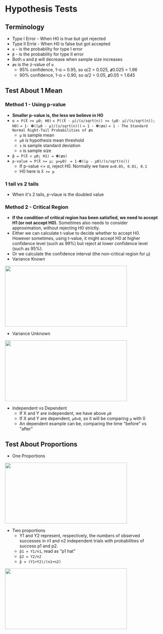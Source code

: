 # Hypothesis Tests


## Terminology
* Type I Error - When H0 is true but got rejected
* Type II Errle - When H0 is false but got accepted
* `α` - is the probability for type I error
* `β` - is the probability for type II error
* Both `α` and `β` will decrease when sample size increases
* `𝒛α` is the z-value of `α`
  * 95% confidence, 1-α = 0.95, so α/2 = 0.025, 𝒛0.025 = 1.96
  * 90% confidence, 1-α = 0.90, so α/2 = 0.05, 𝒛0.05 = 1.645

  
## Test About 1 Mean
### Method 1 - Using p-value
* <b>Smaller p-value is, the less we believe in H0</b>
* `α = P(X̄ >= μ0; H0)`
      `= P((X̄ - μ)/(s/sqrt(n)) >= (μ0- μ)/(s/sqrt(n)); H0)`
      `= 1- 𝚽((μ0 - μ)/(s/sqrt(n)))`
      `= 1 - 𝚽(𝒛α)`
      `= 1 - The Standard Normal Right-Tail Probabilities of 𝒛α`
  * `μ` is sample mean
  * `μ0` is hypothesis mean threshold
  * `s` is sample standard deviation
  * `n` is sample size
* `β = P(X̄ < μ0; H1) = 𝚽(𝒛α)`
* `p-value = P(X̄ >= μ; μ=μ0) `
          `= 1-𝚽((μ - μ0)/(s/sqrt(n)))`
  * If p-value <= α, reject H0. Normally we have `α=0.05, 0.01, 0.1`
  * H0 here is `X̄ >= μ`
  
### 1 tail vs 2 tails
* When it's 2 tails, p-vlaue is the doubled value

### Method 2 - Critical Region
* <b>If the condition of critical region has been satisfied, we need to accept H1 (or not accept H0).</b> Sometimes also needs to consider approximation, without rejecting H0 strictly.
* Either we can calculate t-value to decide whether to accept H0. However sometimes, using t-value, it might accept H0 at higher confidence level (such as 99%) but reject at lower confidence level (such as 95%).
* Or we calculate the confidence interval (the non-critical region for μ)
* Variance Known
<p align="left">
<img width="400" height="200" src="https://github.com/hanhanwu/Hanhan_Data_Science_Practice/blob/master/Applied_Statistics/Learning_Notes/images/t_test_1mean_known_var.png">
  
* Variance Unknown
<p align="left">
<img width="400" height="200" src="https://github.com/hanhanwu/Hanhan_Data_Science_Practice/blob/master/Applied_Statistics/Learning_Notes/images/t_test_1mean_unknown_var.png">
</p>

* Independent vs Dependent
  * If X and Y are independent, we have above `μ0`
  * If X and Y are dependent, `μ0=0`, so it will be comparing `μ` with 0
   * An dependent example can be, comparing the time "before" vs "after"


## Test About Proportions
* One Proportions
<p align="left">
<img width="400" height="200" src="https://github.com/hanhanwu/Hanhan_Data_Science_Practice/blob/master/Applied_Statistics/Learning_Notes/images/test_proportions1.png">
 </p>
 
 * Two proportions
   * Y1 and Y2 represent, respectively, the numbers of observed successes in n1 and n2 independent trials with probabilities of success p1 and p2. 
   * `p̂1 = Y1/n1`, read as "p1 hat"
   * `p̂2 = Y2/n2`
   * `p̂ = (Y1+Y2)/(n1+n2)`
 <p align="left">
<img width="400" height="200" src="https://github.com/hanhanwu/Hanhan_Data_Science_Practice/blob/master/Applied_Statistics/Learning_Notes/images/test_proportions2.png">
 </p>
